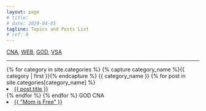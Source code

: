 ```yaml
---
layout: page
# title: 
# date: 2020-04-05
tagline: Topics and Posts List
# ref: 0
---
```


<div class = "container-fluid">
  <div class = "row justify-content-left">
    <a title="Certified Nurse Aide -Related posts" href="#CNA">CNA</a>,&nbsp;<a title="Web Development & Networking -Related posts" href="#WEB">WEB</a>,&nbsp;<a title="God and Faith-related posts" href="#GOD">GOD</a>,&nbsp;<a title="Fiber Arts and Viking Sheep posts" href="#VSA">VSA</a>
  </div>
  <hr/>
{% for category in site.categories %}
  {% capture category_name %}{{ category | first }}{% endcapture %}
  <a id="{{ category_name | slugize }}">
    {{ category_name }}
  </a>
  {% for post in site.categories[category_name] %}
    <li><a id="{{ post.title }}" href="{{ post.url }}">{{ post.title }}</a>
    </li>
  {% endfor %}
{% endfor %}
  <span id="GOD">GOD CNA</span>
  <li><a href="{{ site.baseurl }}/Mom-is-Free/">{{ "Mom is Free" }}</a>
  </li>
</div>

